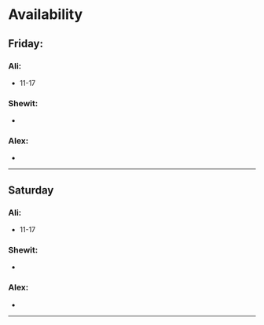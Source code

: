 # Availability

## Friday:
### Ali:
- 11-17
### Shewit:
- 

### Alex:
- 

_____
## Saturday

### Ali:
- 11-17
### Shewit:
- 

### Alex:
- 

_____